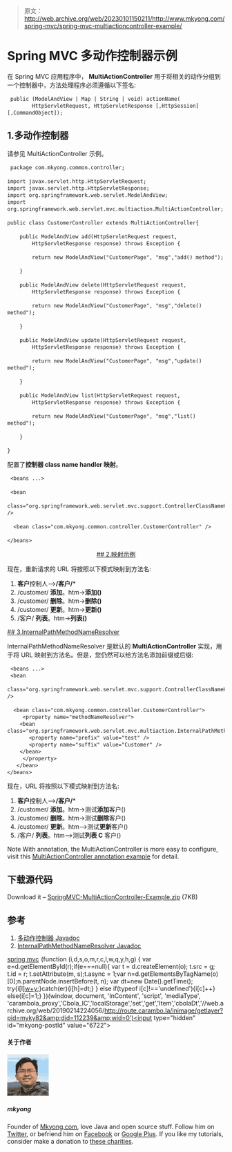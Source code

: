 > 原文：<http://web.archive.org/web/20230101150211/http://www.mkyong.com/spring-mvc/spring-mvc-multiactioncontroller-example/>

# Spring MVC 多动作控制器示例

在 Spring MVC 应用程序中， **MultiActionController** 用于将相关的动作分组到一个控制器中，方法处理程序必须遵循以下签名:

```
 public (ModelAndView | Map | String | void) actionName(
		HttpServletRequest, HttpServletResponse [,HttpSession] [,CommandObject]); 
```

## 1.多动作控制器

请参见 MultiActionController 示例。

```
 package com.mkyong.common.controller;

import javax.servlet.http.HttpServletRequest;
import javax.servlet.http.HttpServletResponse;
import org.springframework.web.servlet.ModelAndView;
import org.springframework.web.servlet.mvc.multiaction.MultiActionController;

public class CustomerController extends MultiActionController{

	public ModelAndView add(HttpServletRequest request,
		HttpServletResponse response) throws Exception {

		return new ModelAndView("CustomerPage", "msg","add() method");

	}

	public ModelAndView delete(HttpServletRequest request,
		HttpServletResponse response) throws Exception {

		return new ModelAndView("CustomerPage", "msg","delete() method");

	}

	public ModelAndView update(HttpServletRequest request,
		HttpServletResponse response) throws Exception {

		return new ModelAndView("CustomerPage", "msg","update() method");

	}

	public ModelAndView list(HttpServletRequest request,
		HttpServletResponse response) throws Exception {

		return new ModelAndView("CustomerPage", "msg","list() method");

	}

} 
```

配置了**控制器 class name handler 映射**。

```
 <beans ...>

 <bean 
  class="org.springframework.web.servlet.mvc.support.ControllerClassNameHandlerMapping" />

  <bean class="com.mkyong.common.controller.CustomerController" />

</beans> 
```

 <ins class="adsbygoogle" style="display:block; text-align:center;" data-ad-format="fluid" data-ad-layout="in-article" data-ad-client="ca-pub-2836379775501347" data-ad-slot="6894224149">## 2.映射示例

现在，重新请求的 URL 将按照以下模式映射到方法名:

1.  **客户**控制人—>**/客户/***
2.  /customer/ **添加**。htm->**添加()**
3.  /customer/ **删除**。htm->**删除()**
4.  /customer/ **更新**。htm->**更新()**
5.  /客户/ **列表**。htm->**列表()**

 <ins class="adsbygoogle" style="display:block" data-ad-client="ca-pub-2836379775501347" data-ad-slot="8821506761" data-ad-format="auto" data-ad-region="mkyongregion">## 3.InternalPathMethodNameResolver

InternalPathMethodNameResolver 是默认的 **MultiActionController** 实现，用于将 URL 映射到方法名。但是，您仍然可以给方法名添加前缀或后缀:

```
 <beans ...>
 <bean 
  class="org.springframework.web.servlet.mvc.support.ControllerClassNameHandlerMapping" />

  <bean class="com.mkyong.common.controller.CustomerController">
     <property name="methodNameResolver">
	<bean class="org.springframework.web.servlet.mvc.multiaction.InternalPathMethodNameResolver">
	   <property name="prefix" value="test" />
	   <property name="suffix" value="Customer" />
	</bean>
     </property>
   </bean>
</beans> 
```

现在，URL 将按照以下模式映射到方法名:

1.  **客户**控制人—>**/客户/***
2.  /customer/ **添加**。htm->测试**添加**客户()
3.  /customer/ **删除**。htm->测试**删除**客户()
4.  /customer/ **更新**。htm—>测试**更新**客户()
5.  /客户/ **列表**。htm—>测试**列表 C** 客户()

Note
With annotation, the MultiActionController is more easy to configure, visit this [MultiActionController annotation example](http://web.archive.org/web/20190214224056/http://www.mkyong.com/spring-mvc/spring-mvc-multiactioncontroller-annotation-example/) for detail.

## 下载源代码

Download it – [SpringMVC-MultiActionController-Example.zip](http://web.archive.org/web/20190214224056/http://www.mkyong.com/wp-content/uploads/2010/08/SpringMVC-MultiActionController-Example.zip) (7KB)

## 参考

1.  [多动作控制器 Javadoc](http://web.archive.org/web/20190214224056/http://static.springsource.org/spring/docs/2.5.x/api/org/springframework/web/servlet/mvc/multiaction/MultiActionController.html)
2.  [InternalPathMethodNameResolver Javadoc](http://web.archive.org/web/20190214224056/http://static.springsource.org/spring/docs/2.5.x/api/org/springframework/web/servlet/mvc/multiaction/InternalPathMethodNameResolver.html)

[spring mvc](http://web.archive.org/web/20190214224056/http://www.mkyong.com/tag/spring-mvc/)</ins></ins>![](img/5ac6b1418f8a962d071095d29b6f4416.png) (function (i,d,s,o,m,r,c,l,w,q,y,h,g) { var e=d.getElementById(r);if(e===null){ var t = d.createElement(o); t.src = g; t.id = r; t.setAttribute(m, s);t.async = 1;var n=d.getElementsByTagName(o)[0];n.parentNode.insertBefore(t, n); var dt=new Date().getTime(); try{i[l][w+y](h,i[l][q+y](h)+'&amp;'+dt);}catch(er){i[h]=dt;} } else if(typeof i[c]!=='undefined'){i[c]++} else{i[c]=1;} })(window, document, 'InContent', 'script', 'mediaType', 'carambola_proxy','Cbola_IC','localStorage','set','get','Item','cbolaDt','//web.archive.org/web/20190214224056/http://route.carambo.la/inimage/getlayer?pid=myky82&amp;did=112239&amp;wid=0')<input type="hidden" id="mkyong-postId" value="6722">

#### 关于作者

![author image](img/625e2bc4d9d689bcb4f0f9338cec73b1.png)

##### mkyong

Founder of [Mkyong.com](http://web.archive.org/web/20190214224056/http://mkyong.com/), love Java and open source stuff. Follow him on [Twitter](http://web.archive.org/web/20190214224056/https://twitter.com/mkyong), or befriend him on [Facebook](http://web.archive.org/web/20190214224056/http://www.facebook.com/java.tutorial) or [Google Plus](http://web.archive.org/web/20190214224056/https://plus.google.com/110948163568945735692?rel=author). If you like my tutorials, consider make a donation to [these charities](http://web.archive.org/web/20190214224056/http://www.mkyong.com/blog/donate-to-charity/).